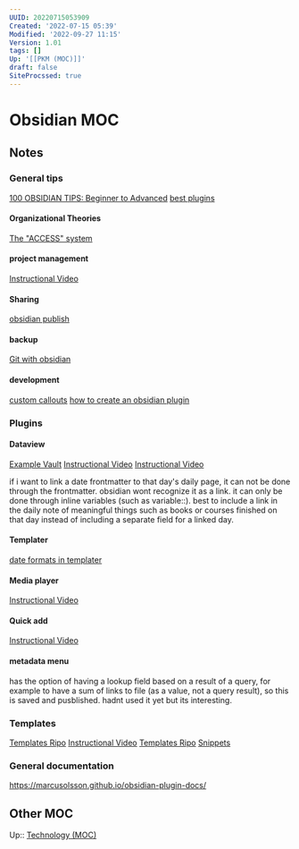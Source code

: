 ```yaml
---
UUID: 20220715053909
Created: '2022-07-15 05:39'
Modified: '2022-09-27 11:15'
Version: 1.01
tags: []
Up: '[[PKM (MOC)]]'
draft: false
SiteProcssed: true
---
```


# Obsidian MOC

## Notes

### General tips
[100 OBSIDIAN TIPS: Beginner to Advanced](https://www.youtube.com/watch?v=wKNWMBeGCuU )
[best plugins](https://www.youtube.com/watch?v=X61wRmfZU8Y&list=WL&index=5&t=2s)

#### Organizational Theories

[The "ACCESS" system](https://youtu.be/p0zWJ-TLghw)

#### project management
[Instructional Video](https://www.youtube.com/watch?v=jL3q71EM42M)

#### Sharing
[obsidian publish](/notes/obsidian-publish.md)

#### backup
[Git with obsidian](/notes/git-with-obsidian.md)


#### development
[custom callouts](/notes/custom-callouts.md)
[how to create an obsidian plugin](/notes/how-to-create-an-obsidian-plugin.md)


### Plugins


#### Dataview

[Example Vault](https://github.com/s-blu/obsidian_dataview_example_vault)
[Instructional Video](https://www.youtube.com/watch?v=JTObSymEvWA&t=763s)
[Instructional Video](https://www.youtube.com/watch?v=sEgzrRNkgsE)

if i want to link a date frontmatter to that day's daily page, it can not be done through the frontmatter. obsidian wont recognize it as a link. it can only be done through inline variables (such as variable::). best to include a link in the daily note of meaningful things such as books or courses finished on that day instead of including a separate field for a linked day.

#### Templater

[date formats in templater](https://momentjs.com/docs/#/displaying/format/)

#### Media player
[Instructional Video](https://www.youtube.com/watch?v=GQXVWtNkeZw)

#### Quick add
[Instructional Video](https://www.youtube.com/watch?v=gYK3VDQsZJo) 


#### metadata menu
has the option of having a lookup field based on a result of a query, for example to have a sum of links to file (as a value, not a query result), so this is saved and pusblished. hadnt used it yet but its interesting.

### Templates

[Templates Ripo](https://github.com/bencodezen/bens-obsidian-boilerplate/tree/main/templates)
[Instructional Video](https://www.youtube.com/watch?v=5zcdG6ZWja4)
[Templates Ripo](https://github.com/Pamela-Wang/Obsidian-Starter-Vaults/tree/main/Potato%20Vault)
[Snippets]([https://shbgm.ca/blog/obsidian/Templater+Snippets](https://shbgm.ca/blog/obsidian/Templater+Snippets))


### General documentation
https://marcusolsson.github.io/obsidian-plugin-docs/


## Other MOC

Up:: [Technology (MOC)](/mocs/technology-moc.md)



